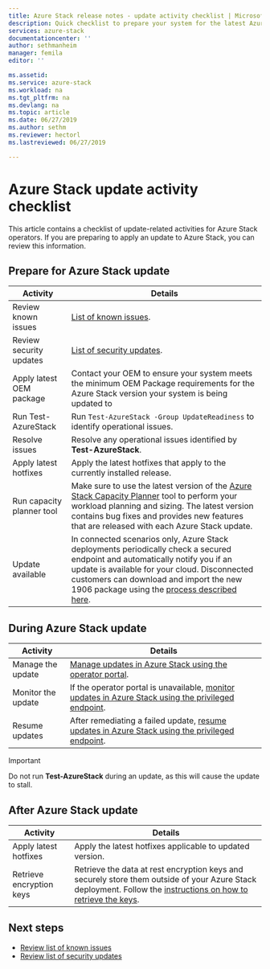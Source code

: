 ```yaml
---
title: Azure Stack release notes - update activity checklist | Microsoft Docs
description: Quick checklist to prepare your system for the latest Azure Stack update.
services: azure-stack
documentationcenter: ''
author: sethmanheim
manager: femila
editor: ''

ms.assetid:  
ms.service: azure-stack
ms.workload: na
ms.tgt_pltfrm: na
ms.devlang: na
ms.topic: article
ms.date: 06/27/2019
ms.author: sethm
ms.reviewer: hectorl
ms.lastreviewed: 06/27/2019

---
```


# Azure Stack update activity checklist

This article contains a checklist of update-related activities for Azure Stack operators. If you are preparing to apply an update to Azure Stack, you can review this information.

## Prepare for Azure Stack update

| Activity                     | Details                                                   |
|------------------------------|-----------------------------------------------------------|
| Review known issues     | [List of known issues](azure-stack-release-notes-known-issues-1906.md).                |
| Review security updates | [List of security updates](azure-stack-release-notes-security-updates-1906.md).      |
| Apply latest OEM package | Contact your OEM to ensure your system meets the minimum OEM Package requirements for the Azure Stack version your system is being updated to |
| Run Test-AzureStack     | Run `Test-AzureStack -Group UpdateReadiness` to identify operational issues.      |
| Resolve issues          | Resolve any operational issues identified by **Test-AzureStack**.                |
| Apply latest hotfixes   | Apply the latest hotfixes that apply to the currently installed release.         |
| Run capacity planner tool   | Make sure to use the latest version of the [Azure Stack Capacity Planner](https://aka.ms/azstackcapacityplanner) tool to perform your workload planning and sizing. The latest version contains bug fixes and provides new features that are released with each Azure Stack update. |
| Update available        | In connected scenarios only, Azure Stack deployments periodically check a secured endpoint and automatically notify you if an update is available for your cloud. Disconnected customers can download and import the new 1906 package using the  [process described here](azure-stack-apply-updates.md).               |

## During Azure Stack update

| Activity              | Details                                                                          |
|-----------------------|----------------------------------------------------------------------------------|
| Manage the update         | [Manage updates in Azure Stack using the operator portal](azure-stack-updates.md). |
| Monitor the update        | If the operator portal is unavailable, [monitor updates in Azure Stack using the privileged endpoint](azure-stack-monitor-update.md). |
| Resume updates            | After remediating a failed update, [resume updates in Azure Stack using the privileged endpoint](azure-stack-monitor-update.md). |

> [!IMPORTANT]  
> Do not run **Test-AzureStack** during an update, as this will cause the update to stall.

## After Azure Stack update

| Activity              | Details                                                                          |
|-----------------------|----------------------------------------------------------------------------------|
| Apply latest hotfixes | Apply the latest hotfixes applicable to updated version.                          |
| Retrieve encryption keys | Retrieve the data at rest encryption keys and securely store them outside of your Azure Stack deployment. Follow the [instructions on how to retrieve the keys](azure-stack-security-bitlocker.md). |

## Next steps

- [Review list of known issues](azure-stack-release-notes-known-issues-1906.md)
- [Review list of security updates](azure-stack-release-notes-security-updates-1906.md)

